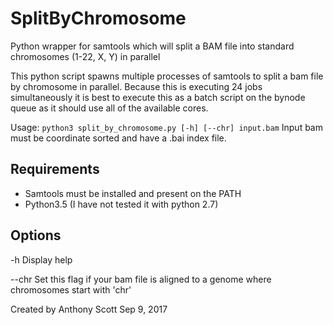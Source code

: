 # SplitByChromosome
Python wrapper for samtools which will split a BAM file into standard chromosomes (1-22, X, Y) in parallel 

This python script spawns multiple processes
of samtools to split a bam file by chromosome in parallel.
Because this is executing 24 jobs simultaneously it is
best to execute this as a batch script on the bynode queue
as it should use all of the available cores.

Usage: `python3 split_by_chromosome.py [-h] [--chr] input.bam`
Input bam must be coordinate sorted and have a .bai index file.

## Requirements
* Samtools must be installed and present on the PATH
* Python3.5 (I have not tested it with python 2.7)

## Options
-h Display help

--chr Set this flag if your bam file is aligned to a genome where chromosomes start with 'chr'



Created by Anthony Scott
Sep 9, 2017
